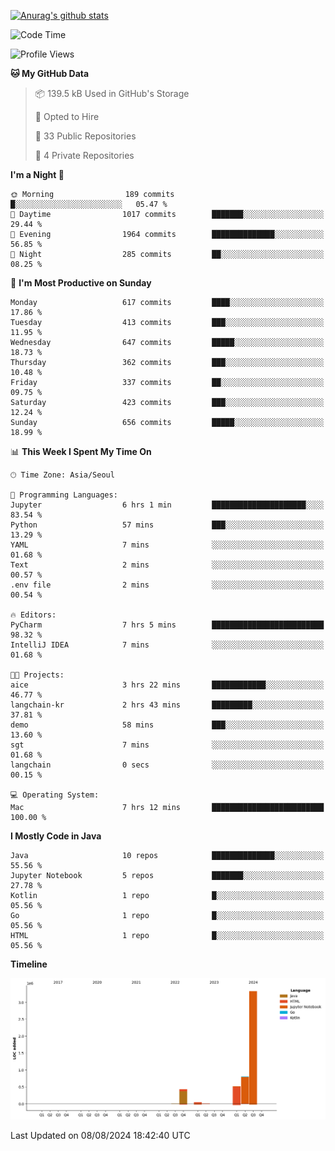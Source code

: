 [![Anurag's github stats](https://github-readme-stats.vercel.app/api?username=hajubal)](https://github.com/anuraghazra/github-readme-stats)

<!--START_SECTION:waka-->
![Code Time](http://img.shields.io/badge/Code%20Time-100%20hrs%204%20mins-blue)

![Profile Views](http://img.shields.io/badge/Profile%20Views-0-blue)

**🐱 My GitHub Data** 

> 📦 139.5 kB Used in GitHub's Storage 
 > 
> 💼 Opted to Hire
 > 
> 📜 33 Public Repositories 
 > 
> 🔑 4 Private Repositories 
 > 
**I'm a Night 🦉** 

```text
🌞 Morning                189 commits         █░░░░░░░░░░░░░░░░░░░░░░░░   05.47 % 
🌆 Daytime                1017 commits        ███████░░░░░░░░░░░░░░░░░░   29.44 % 
🌃 Evening                1964 commits        ██████████████░░░░░░░░░░░   56.85 % 
🌙 Night                  285 commits         ██░░░░░░░░░░░░░░░░░░░░░░░   08.25 % 
```
📅 **I'm Most Productive on Sunday** 

```text
Monday                   617 commits         ████░░░░░░░░░░░░░░░░░░░░░   17.86 % 
Tuesday                  413 commits         ███░░░░░░░░░░░░░░░░░░░░░░   11.95 % 
Wednesday                647 commits         █████░░░░░░░░░░░░░░░░░░░░   18.73 % 
Thursday                 362 commits         ███░░░░░░░░░░░░░░░░░░░░░░   10.48 % 
Friday                   337 commits         ██░░░░░░░░░░░░░░░░░░░░░░░   09.75 % 
Saturday                 423 commits         ███░░░░░░░░░░░░░░░░░░░░░░   12.24 % 
Sunday                   656 commits         █████░░░░░░░░░░░░░░░░░░░░   18.99 % 
```


📊 **This Week I Spent My Time On** 

```text
🕑︎ Time Zone: Asia/Seoul

💬 Programming Languages: 
Jupyter                  6 hrs 1 min         █████████████████████░░░░   83.54 % 
Python                   57 mins             ███░░░░░░░░░░░░░░░░░░░░░░   13.29 % 
YAML                     7 mins              ░░░░░░░░░░░░░░░░░░░░░░░░░   01.68 % 
Text                     2 mins              ░░░░░░░░░░░░░░░░░░░░░░░░░   00.57 % 
.env file                2 mins              ░░░░░░░░░░░░░░░░░░░░░░░░░   00.54 % 

🔥 Editors: 
PyCharm                  7 hrs 5 mins        █████████████████████████   98.32 % 
IntelliJ IDEA            7 mins              ░░░░░░░░░░░░░░░░░░░░░░░░░   01.68 % 

🐱‍💻 Projects: 
aice                     3 hrs 22 mins       ████████████░░░░░░░░░░░░░   46.77 % 
langchain-kr             2 hrs 43 mins       █████████░░░░░░░░░░░░░░░░   37.81 % 
demo                     58 mins             ███░░░░░░░░░░░░░░░░░░░░░░   13.60 % 
sgt                      7 mins              ░░░░░░░░░░░░░░░░░░░░░░░░░   01.68 % 
langchain                0 secs              ░░░░░░░░░░░░░░░░░░░░░░░░░   00.15 % 

💻 Operating System: 
Mac                      7 hrs 12 mins       █████████████████████████   100.00 % 
```

**I Mostly Code in Java** 

```text
Java                     10 repos            ██████████████░░░░░░░░░░░   55.56 % 
Jupyter Notebook         5 repos             ███████░░░░░░░░░░░░░░░░░░   27.78 % 
Kotlin                   1 repo              █░░░░░░░░░░░░░░░░░░░░░░░░   05.56 % 
Go                       1 repo              █░░░░░░░░░░░░░░░░░░░░░░░░   05.56 % 
HTML                     1 repo              █░░░░░░░░░░░░░░░░░░░░░░░░   05.56 % 
```



**Timeline**

![Lines of Code chart](https://raw.githubusercontent.com/hajubal/hajubal/main/assets/bar_graph.png)


 Last Updated on 08/08/2024 18:42:40 UTC
<!--END_SECTION:waka-->